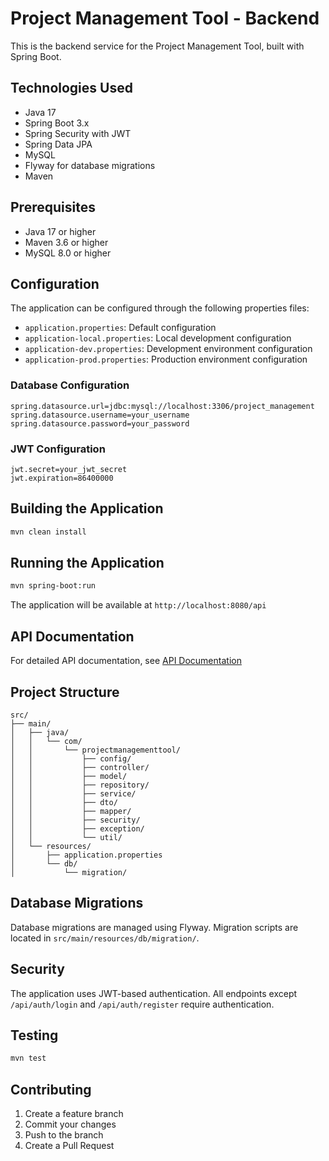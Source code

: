 # Project Management Tool - Backend

This is the backend service for the Project Management Tool, built with Spring Boot.

## Technologies Used

- Java 17
- Spring Boot 3.x
- Spring Security with JWT
- Spring Data JPA
- MySQL
- Flyway for database migrations
- Maven

## Prerequisites

- Java 17 or higher
- Maven 3.6 or higher
- MySQL 8.0 or higher

## Configuration

The application can be configured through the following properties files:

- `application.properties`: Default configuration
- `application-local.properties`: Local development configuration
- `application-dev.properties`: Development environment configuration
- `application-prod.properties`: Production environment configuration

### Database Configuration

```properties
spring.datasource.url=jdbc:mysql://localhost:3306/project_management
spring.datasource.username=your_username
spring.datasource.password=your_password
```

### JWT Configuration

```properties
jwt.secret=your_jwt_secret
jwt.expiration=86400000
```

## Building the Application

```bash
mvn clean install
```

## Running the Application

```bash
mvn spring-boot:run
```

The application will be available at `http://localhost:8080/api`

## API Documentation

For detailed API documentation, see [API Documentation](../docs/api-documentation.md)

## Project Structure

```
src/
├── main/
│   ├── java/
│   │   └── com/
│   │       └── projectmanagementtool/
│   │           ├── config/
│   │           ├── controller/
│   │           ├── model/
│   │           ├── repository/
│   │           ├── service/
│   │           ├── dto/
│   │           ├── mapper/
│   │           ├── security/
│   │           ├── exception/
│   │           └── util/
│   └── resources/
│       ├── application.properties
│       └── db/
│           └── migration/
```

## Database Migrations

Database migrations are managed using Flyway. Migration scripts are located in `src/main/resources/db/migration/`.

## Security

The application uses JWT-based authentication. All endpoints except `/api/auth/login` and `/api/auth/register` require authentication.

## Testing

```bash
mvn test
```

## Contributing

1. Create a feature branch
2. Commit your changes
3. Push to the branch
4. Create a Pull Request 